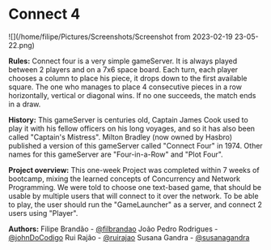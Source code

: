 # **Connect 4**

![](/home/filipe/Pictures/Screenshots/Screenshot from 2023-02-19 23-05-22.png) 

**Rules:**
Connect four is a very simple gameServer. It is always played between 2 players and on a 7x6 space board.
Each turn, each player chooses a column to place his piece, it drops down to the first available square.
The one who manages to place 4 consecutive pieces in a row horizontally, vertical or diagonal wins.
If no one succeeds, the match ends in a draw.

**History:**
This gameServer is centuries old, Captain James Cook used to play it with his fellow officers on his long voyages,
and so it has also been called "Captain's Mistress".
Milton Bradley (now owned by Hasbro) published a version of this gameServer called "Connect Four" in 1974.
Other names for this gameServer are "Four-in-a-Row" and "Plot Four".

**Project overview:**
This one-week Project was completed within 7 weeks of bootcamp, mixing the learned concepts of Concurrency and Network Programming.
We were told to choose one text-based game, that should be usable by multiple users that will connect to it over the network.
To be able to play, the user should run the "GameLauncher" as a server, and connect 2 users using "Player".

**Authors:**
Filipe Brandão - [@filbrandao](https://github.com/filbrandao) 
João Pedro Rodrigues - [@johnDoCodigo](https://github.com/johnDoCodigo) 
Rui Rajão - [@ruirajao](https://github.com/ruirajao) 
Susana Gandra - [@susanagandra](https://github.com/susanagandra) 


